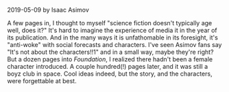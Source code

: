 2019-05-09
by Isaac Asimov

A few pages in, I thought to myself "science fiction doesn't typically age well, does it?" It's hard to imagine the experience of media it in the year of its publication. And in the many ways it is unfathomable in its foresight, it's "anti-woke" with social forecasts and characters. I've seen Asimov fans say "It's not about the characters!!1" and in a small way, maybe they're right? But a dozen pages into _Foundation_, I realized there hadn't been a female character introduced. A couple hundred(!) pages later, and it was still a boyz club in space. Cool ideas indeed, but the story, and the characters, were forgettable at best.

